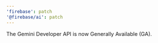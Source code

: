 ```yaml
---
'firebase': patch
'@firebase/ai': patch
---
```


The Gemini Developer API is now Generally Available (GA).
